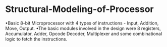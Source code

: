 # Structural-Modeling-of-Processor

•Basic 8-bit Microprocessor with 4 types of instructions - Input, Addition, Move, Output.
•The basic modules involved in the design were 8 registers, Accumulator, Adder, Opcode Decoder, Multiplexer and some combinational logic to fetch the instructions.
